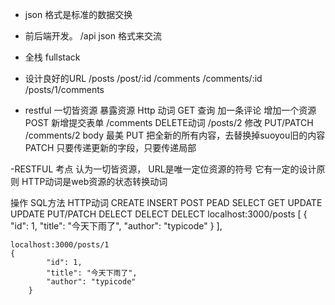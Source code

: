 - json 格式是标准的数据交换
- 前后端开发。 /api json 格式来交流
- 全栈 fullstack

- 设计良好的URL
    /posts
    /post/:id
    /comments
    /comments/:id
    /posts/1/comments

- restful 一切皆资源
    暴露资源
Http 动词
GET 查询
加一条评论 增加一个资源
POST 新增提交表单 /comments
DELETE动词 /posts/2
修改 PUT/PATCH  /comments/2  body 最美
PUT 把全新的所有内容，去替换掉suoyou旧的内容
PATCH 只要传递更新的字段，只要传递局部


-RESTFUL 考点
认为一切皆资源， URL是唯一定位资源的符号
它有一定的设计原则
HTTP动词是web资源的状态转换动词


操作     SQL方法     HTTP动词
CREATE   INSERT      POST
PEAD     SELECT      GET
UPDATE   UPDATE      PUT/PATCH
DELECT   DELECT      DELECT
 localhost:3000/posts
[
        {
            "id": 1,
            "title": "今天下雨了",
            "author": "typicode"
        }
    ],

    localhost:3000/posts/1
    {
            "id": 1,
            "title": "今天下雨了",
            "author": "typicode"
        }
